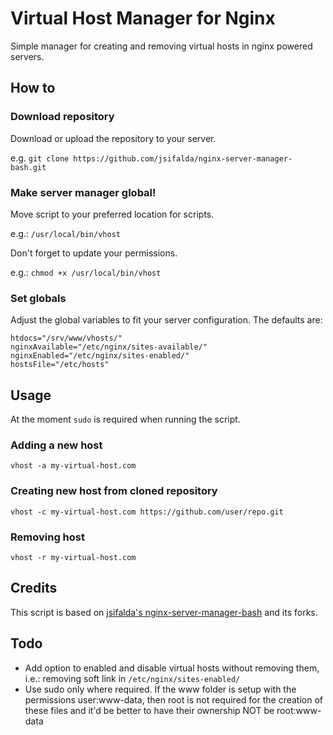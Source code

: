 # Virtual Host Manager for Nginx

Simple manager for creating and removing virtual hosts in nginx powered servers.

## How to

### Download repository 
Download or upload the repository to your server.

e.g. `git clone https://github.com/jsifalda/nginx-server-manager-bash.git`

### Make server manager global! 
Move script to your preferred location for scripts.

e.g.: `/usr/local/bin/vhost`

Don't forget to update your permissions.

e.g.: `chmod +x /usr/local/bin/vhost`

### Set globals
Adjust the global variables to fit your server configuration. The defaults are:
````
htdocs="/srv/www/vhosts/"
nginxAvailable="/etc/nginx/sites-available/"
nginxEnabled="/etc/nginx/sites-enabled/"
hostsFile="/etc/hosts"
````

## Usage

At the moment `sudo` is required when running the script.

### Adding a new host

````
vhost -a my-virtual-host.com
`````

### Creating new host from cloned repository

`````
vhost -c my-virtual-host.com https://github.com/user/repo.git
`````

### Removing host

`````
vhost -r my-virtual-host.com
`````

## Credits
This script is based on [jsifalda's nginx-server-manager-bash](https://github.com/jsifalda/nginx-server-manager-bash) and its forks.

## Todo
- Add option to enabled and disable virtual hosts without removing them, i.e.: removing soft link in `/etc/nginx/sites-enabled/`
- Use sudo only where required. If the www folder is setup with the permissions user:www-data, then root is not required for the creation of these files and it'd be better to have their ownership NOT be root:www-data
